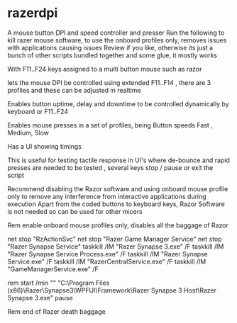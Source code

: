 # razerdpi
A mouse button DPI and speed controller and presser
Run the following to kill razer mouse software, to use the onboard profiles only, removes issues with applications causing issues
 Review if you like, otherwise its just a bunch of other scripts bundled together and some glue, it mostly works

With F11..F24 keys assigned to a multi button mouse such as razor

lets the mouse DPI be controlled using extended F11..F14 , there are 3 profiles and these can be adjusted in realtime

Enables button uptime, delay and downtime to be controlled dynamically by keyboard or F11..F24

Enables mouse presses in a set of profiles, being Button speeds Fast , Medium, Slow

Has a UI showing timings

This is useful for testing tactile response in UI's where de-bounce and rapid presses are needed to be tested , several keys stop / pause or exit the script

Recommend disabling the Razor software and using onboard mouse profile only to remove any interference from interactive applications during execution
Apart from the coded buttons to keyboard keys, Razor Software is not needed so can be used for other micers

Rem enable onboard mouse profiles only, disables all the baggage of Razor

net stop "RzActionSvc"
net stop "Razer Game Manager Service"
net stop "Razer Synapse Service"
taskkill /IM "Razer Synapse 3.exe" /F
taskkill /IM "Razer Synapse Service Process.exe" /F
taskkill /IM "Razer Synapse Service.exe" /F
taskkill /IM "RazerCentralService.exe" /F
taskkill /IM "GameManagerService.exe" /F

rem start /min "" "C:\Program Files (x86)\Razer\Synapse3\WPFUI\Framework\Razer Synapse 3 Host\Razer Synapse 3.exe"
pause



Rem end of Razer death baggage

